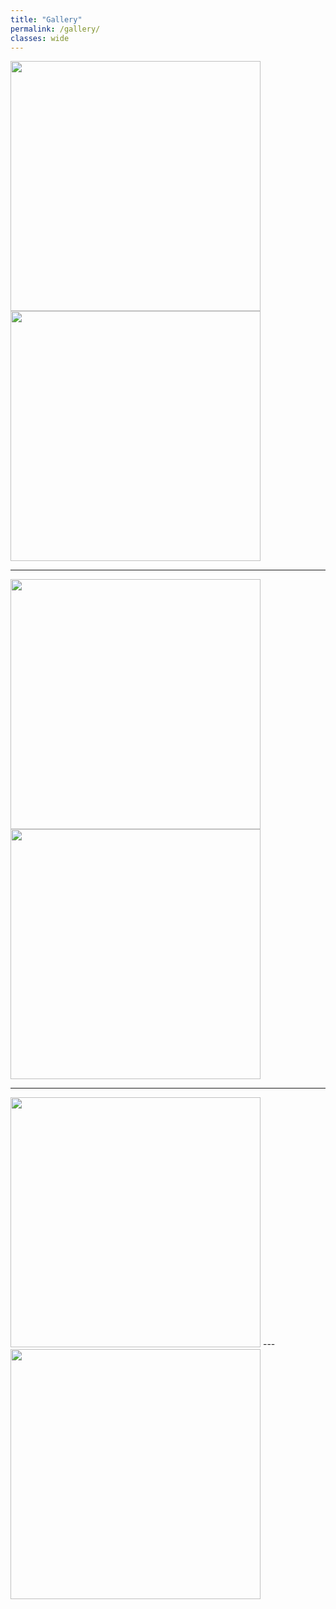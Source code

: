 ```yaml
---
title: "Gallery"
permalink: /gallery/
classes: wide
---
```


<img src="{{site.baseurl}}/images/photos/fig12b1_copy.png" width="400" height="400"/>
<img src="{{site.baseurl}}/images/photos/movie_w_pdf_2400x1380_0020_cropped.png" width="400" height="400"/>

---
<img src="{{site.baseurl}}/images/photos/jet3D_schematic_mod.png" width="400" height="400"/>
   <img src="{{site.baseurl}}/images/photos/jet_atmP_lamTurb_highRes.png" width="400" height="400"/>

---
<img src="{{site.baseurl}}/images/photos/Panda_edited_whitespace1.png" width="400" height="400"/>
---
<img src="{{site.baseurl}}/images/photos/div_vel_mod_crop_n_label_ver2.jpg" width="400" height="400"/>